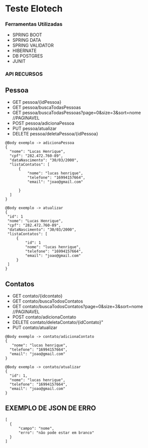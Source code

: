 # Teste Elotech 

### Ferramentas Utilizadas

  - SPRING BOOT
  - SPRING DATA
  - SPRING VALIDATOR
  - HIBERNATE
  - DB POSTGRES 
  - JUNIT

### API RECURSOS
## Pessoa
   -  GET pessoa/{idPessoa}
   -  GET pessoa/buscaTodasPessoas
   -  GET pessoa/buscaTodasPessoas?page=0&size=3&sort=nome //PAGINAVEL
   - POST pessoa/adicionaPessoa
   - PUT pessoa/atualizar
   - DELETE pessoa/deletaPessoa/{idPessoa}
  ``` 
  @Body exemplo -> adicionaPessoa 
{
    "nome": "Lucas Henrique",
    "cpf": "282.472.760-89",
    "dataNascimento": "30/03/2000",
    "listaContatos": [
        {
            "nome": "lucas henrique",
            "telefone": "16994157664",
            "email": "joao@gmail.com"
       
        }
    ]
}
   ```
 
   ``` 
  @Body exemplo -> atualizar 
{
    "id": 1
    "nome": "Lucas Henrique",
    "cpf": "282.472.760-89",
    "dataNascimento": "30/03/2000",
    "listaContatos": [
        {
            "id": 1
            "nome": "lucas henrique",
            "telefone": "16994157664",
            "email": "joao@gmail.com"
        }
    ]
}
``` 
## Contatos

   -  GET contato/{idcontato}
   -  GET contato/buscaTodosContatos 
   -  GET contato/buscaTodosContatos?page=0&size=3&sort=nome    //PAGINAVEL 
   - POST contato/adicionaContato
   - DELETE contato/deletaContato/{idContato}"
   - PUT contato/atualizar
   
  ```    
  @Body exemplo -> contato/adicionaContato 
{
     "nome": "lucas henrique",
    "telefone": "16994157664",
    "email": "joao@gmail.com"
}
 ``` 
   
  ``` 
  @Body exemplo -> contato/atualizar 
{
	"id": 1,
	"nome": "lucas henrique",
    "telefone": "16994157664",
    "email": "joao@gmail.com"
}

  ``` 

  
  ## EXEMPLO DE JSON DE ERRO
  
  ``` 
  [
    {
        "campo": "nome",
        "erro": "não pode estar em branco"
    }
]
  ``` 
  

